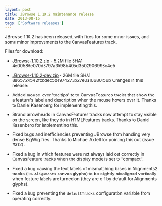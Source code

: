 ```yaml
---
layout: post
title: JBrowse 1.10.2 maintenance release
date: 2013-08-15
tags: ['Software releases']
---
```


JBrowse 1.10.2 has been released, with fixes for some minor issues, and some
minor improvements to the CanvasFeatures track.

Files for download:

- [JBrowse-1.10.2.zip](/wordpress/wp-content/plugins/download-monitor/download.php?id=65 'download JBrowse-1.10.2.zip') -
  5.2M file SHA1 4e00586e070d8797a3598b405d3502906993c4e5
- [JBrowse-1.10.2-dev.zip](http://jbrowse.org/wordpress/wp-content/plugins/download-monitor/download.php?id=66 'download JBrowse-1.10.2-dev.zip') -
  26M file SHA1 8865724542fcbdec5de974273b27e0a10680156b Changes in this
  release:

- Added mouse-over 'tooltips' to to CanvasFeatures tracks that show the a
  feature's label and description when the mouse hovers over it. Thanks to
  Daniel Kasenberg for implementing this.
- Strand arrowheads in CanvasFeatures tracks now attempt to stay visible on the
  screen, like they do in HTMLFeatures tracks. Thanks to Daniel Kasenberg for
  implementing this.
- Fixed bugs and inefficiencies preventing JBrowse from handling very dense
  BigWig files. Thanks to Michael Axtell for pointing this out (issue #312).
- Fixed a bug in which features were not always laid out correctly in
  CanvasFeature tracks when the display mode is set to "compact".
- Fixed a bug causing the text labels of mismatching bases in Alignments2 tracks
  (i.e. `Alignments` canvas glyphs) to be slightly misaligned vertically when
  feature labels are turned on (they are off by default for Alignments glyphs).
- Fixed a bug preventing the `defaultTracks` configuration variable from
  operating correctly.
